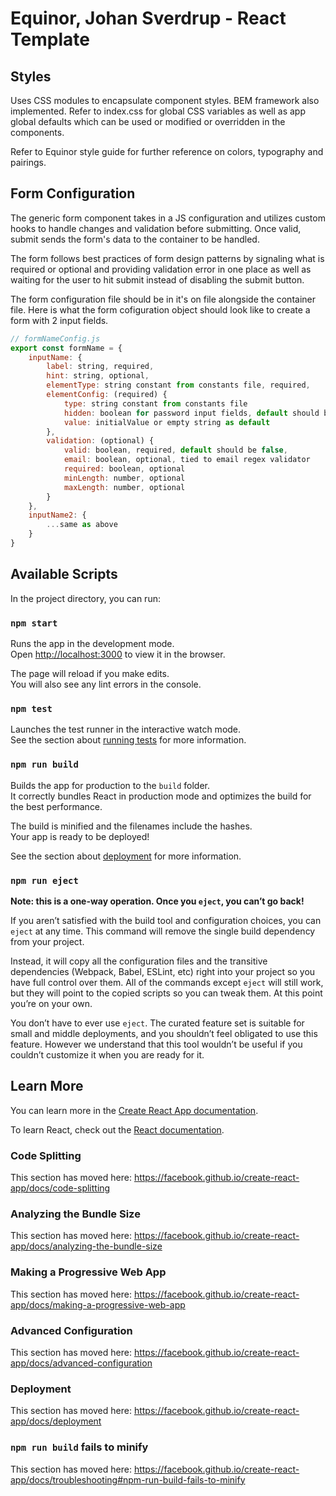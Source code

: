 # Equinor, Johan Sverdrup - React Template

## Styles

Uses CSS modules to encapsulate component styles. BEM framework also implemented. Refer to index.css for global CSS variables as well as app global defaults which can be used or modified or overridden in the components.

Refer to Equinor style guide for further reference on colors, typography and pairings.

## Form Configuration

The generic form component takes in a JS configuration and utilizes custom hooks to handle changes and validation before submitting. Once valid, submit sends the form's data to the container to be handled.

The form follows best practices of form design patterns by signaling what is required or optional and providing validation error in one place as well as waiting for the user to hit submit instead of disabling the submit button.

The form configuration file should be in it's on file alongside the container file.
Here is what the form cofiguration object should look like to create a form with 2 input fields.
```js
// formNameConfig.js
export const formName = {
    inputName: {
        label: string, required,
        hint: string, optional,
        elementType: string constant from constants file, required,
        elementConfig: (required) {
            type: string constant from constants file
            hidden: boolean for password input fields, default should be true
            value: initialValue or empty string as default
        },
        validation: (optional) {
            valid: boolean, required, default should be false,
            email: boolean, optional, tied to email regex validator
            required: boolean, optional
            minLength: number, optional
            maxLength: number, optional
        }
    },
    inputName2: {
        ...same as above
    }
}
```

## Available Scripts

In the project directory, you can run:

### `npm start`

Runs the app in the development mode.<br>
Open [http://localhost:3000](http://localhost:3000) to view it in the browser.

The page will reload if you make edits.<br>
You will also see any lint errors in the console.

### `npm test`

Launches the test runner in the interactive watch mode.<br>
See the section about [running tests](https://facebook.github.io/create-react-app/docs/running-tests) for more information.

### `npm run build`

Builds the app for production to the `build` folder.<br>
It correctly bundles React in production mode and optimizes the build for the best performance.

The build is minified and the filenames include the hashes.<br>
Your app is ready to be deployed!

See the section about [deployment](https://facebook.github.io/create-react-app/docs/deployment) for more information.

### `npm run eject`

**Note: this is a one-way operation. Once you `eject`, you can’t go back!**

If you aren’t satisfied with the build tool and configuration choices, you can `eject` at any time. This command will remove the single build dependency from your project.

Instead, it will copy all the configuration files and the transitive dependencies (Webpack, Babel, ESLint, etc) right into your project so you have full control over them. All of the commands except `eject` will still work, but they will point to the copied scripts so you can tweak them. At this point you’re on your own.

You don’t have to ever use `eject`. The curated feature set is suitable for small and middle deployments, and you shouldn’t feel obligated to use this feature. However we understand that this tool wouldn’t be useful if you couldn’t customize it when you are ready for it.

## Learn More

You can learn more in the [Create React App documentation](https://facebook.github.io/create-react-app/docs/getting-started).

To learn React, check out the [React documentation](https://reactjs.org/).

### Code Splitting

This section has moved here: https://facebook.github.io/create-react-app/docs/code-splitting

### Analyzing the Bundle Size

This section has moved here: https://facebook.github.io/create-react-app/docs/analyzing-the-bundle-size

### Making a Progressive Web App

This section has moved here: https://facebook.github.io/create-react-app/docs/making-a-progressive-web-app

### Advanced Configuration

This section has moved here: https://facebook.github.io/create-react-app/docs/advanced-configuration

### Deployment

This section has moved here: https://facebook.github.io/create-react-app/docs/deployment

### `npm run build` fails to minify

This section has moved here: https://facebook.github.io/create-react-app/docs/troubleshooting#npm-run-build-fails-to-minify
